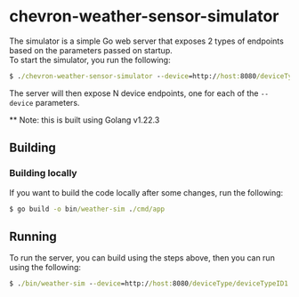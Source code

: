 # chevron-weather-sensor-simulator

The simulator is a simple Go web server that exposes 2 types of endpoints based on the parameters passed on startup. <br/>
To start the simulator, you run the following:
```cmd
$ ./chevron-weather-sensor-simulator --device=http://host:8080/deviceType/deviceTypeID1 ... --device=http://host:8080/deviceType/deviceTypeIDN
```

The server will then expose N device endpoints, one for each of the `--device` parameters. <br/>

** Note: this is built using Golang v1.22.3

## Building
### Building locally
If you want to build the code locally after some changes, run the following:
```cmd
$ go build -o bin/weather-sim ./cmd/app
```

## Running
To run the server, you can build using the steps above, then you can run using the following:
```cmd
$ ./bin/weather-sim --device=http://host:8080/deviceType/deviceTypeID1 ... --device=http://host:8080/deviceType/deviceTypeIDN
```